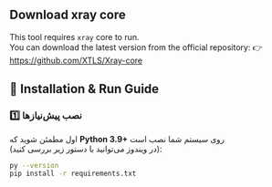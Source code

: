 ## Download xray core
This tool requires `xray` core to run.  
You can download the latest version from the official repository:
👉 https://github.com/XTLS/Xray-core
## 🧰 Installation & Run Guide

### 1️⃣ نصب پیش‌نیازها
اول مطمئن شوید که **Python 3.9+** روی سیستم شما نصب است  
(در ویندوز می‌توانید با دستور زیر بررسی کنید):

```bash
py --version
pip install -r requirements.txt
